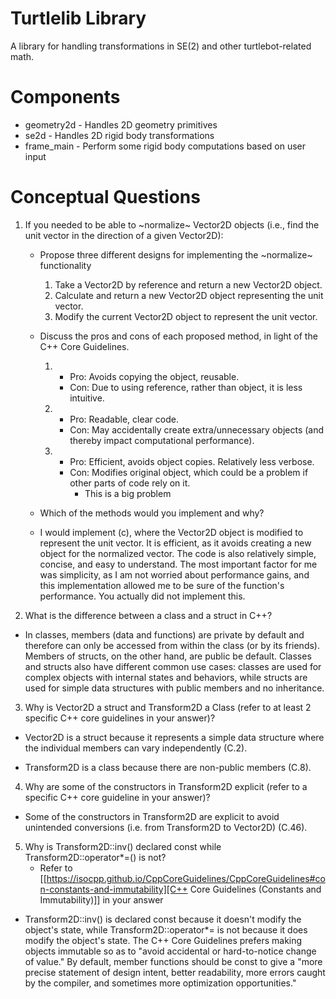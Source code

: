 # Turtlelib Library
A library for handling transformations in SE(2) and other turtlebot-related math.

# Components
- geometry2d - Handles 2D geometry primitives
- se2d - Handles 2D rigid body transformations
- frame_main - Perform some rigid body computations based on user input

# Conceptual Questions
1. If you needed to be able to ~normalize~ Vector2D objects (i.e., find the unit vector in the direction of a given Vector2D):
   - Propose three different designs for implementing the ~normalize~ functionality
      1. Take a Vector2D by reference and return a new Vector2D object.
      2. Calculate and return a new Vector2D object representing the unit vector.
      3. Modify the current Vector2D object to represent the unit vector.

   - Discuss the pros and cons of each proposed method, in light of the C++ Core Guidelines.

      1. 
         * Pro: Avoids copying the object, reusable.
         * Con: Due to using reference, rather than object, it is less intuitive.
      2. 
         * Pro: Readable, clear code.
         * Con: May accidentally create extra/unnecessary objects (and thereby impact computational performance).
      3.
         * Pro: Efficient, avoids object copies. Relatively less verbose.
         * Con: Modifies original object, which could be a problem if other parts of code rely on it. 
            - This is a big problem


   - Which of the methods would you implement and why?

   * I would implement (c), where the Vector2D object is modified to represent the unit vector. It is efficient, as it avoids creating a new object for the normalized vector. The code is also relatively simple, concise, and easy to understand. The most important factor for me was simplicity, as I am not worried about performance gains, and this implementation allowed me to be sure of the function's performance. You actually did not implement this.

2. What is the difference between a class and a struct in C++?

* In classes, members (data and functions) are private by default and therefore can only be accessed from within the class (or by its friends). Members of structs, on the other hand, are public be default. Classes and structs also have different common use cases: classes are used for complex objects with internal states and behaviors, while structs are used for simple data structures with public members and no inheritance.

3. Why is Vector2D a struct and Transform2D a Class (refer to at least 2 specific C++ core guidelines in your answer)?

* Vector2D is a struct because it represents a simple data structure where the individual members can vary independently (C.2).

* Transform2D is a class because there are non-public members (C.8).

4. Why are some of the constructors in Transform2D explicit (refer to a specific C++ core guideline in your answer)?

* Some of the constructors in Transform2D are explicit to avoid unintended conversions (i.e. from Transform2D to Vector2D) (C.46).


5. Why is Transform2D::inv() declared const while Transform2D::operator*=() is not?
   - Refer to [[https://isocpp.github.io/CppCoreGuidelines/CppCoreGuidelines#con-constants-and-immutability][C++ Core Guidelines (Constants and Immutability)]] in your answer

* Transform2D::inv() is declared const because it doesn't modify the object's state, while Transform2D::operator*= is not because it does modify the object's state. The C++ Core Guidelines prefers making objects immutable so as to "avoid accidental or hard-to-notice change of value." By default, member functions should be const to give a "more precise statement of design intent, better readability, more errors caught by the compiler, and sometimes more optimization opportunities."
